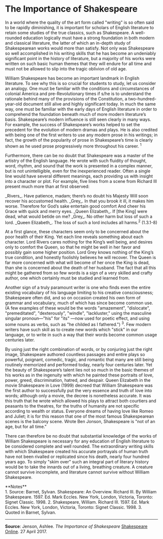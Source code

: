 <!-- ======================================================================
--- Search engine
title:          Home Page
keywords:       home page
description:    Home page of William Shakespeare site.
--- Menu system
order:          
text:           
hidden:         false
umbel:          false
--- Page properties
id:             
document:       
layout:         
---$-left:         
searchable:     true
======================================================================= -->

# The Importance of Shakespeare

In a world where the quality of the art form called "writing" is so often said
to be rapidly diminishing, it is important for scholars of English literature to
retain some studies of the true classics, such as Shakespeare. A well-rounded
education logically must have a strong foundation in both modern and classical
literature, the latter of which an in-depth study of Shakespearean works would
more than satisfy. Not only was Shakespeare so well accomplished in his writing
skills that he has become an undeniably significant point in the history of
literature, but a majority of his works were written on such basic human themes
that they will endure for all time and must not be allowed to slip into the
tragic oblivion of old age.

William Shakespeare has become an important landmark in English literature. To
see why this is so crucial for students to study, let us consider an analogy.
One must be familiar with the conditions and circumstances of colonial America
and pre-Revolutionary times if s/he is to understand the rationale behind many
of the provisions of the Constitution, a two-hundred-year-old document still
alive and highly significant today. In much the same way, one must be familiar
with the early days of English literature in order to comprehend the foundation
beneath much of more modern literature’s basis. Shakespeare’s modern influence
is still seen clearly in many ways. For example, the success of Shakespeare’s
works helped to set the precedent for the evolution of modern dramas and plays.
He is also credited with being one of the first writers to use any modern prose
in his writings; in fact, the growth of the popularity of prose in Shakespeare’s
time is clearly shown as he used prose progressively more throughout his career.
<sup>1</sup>

Furthermore, there can be no doubt that Shakespeare was a master of the artistry
of the English language. He wrote with such fluidity of thought, word, rhythm,
and sound that the work is presented in a complex manner, but is not unintelligible,
even for the inexperienced reader. Often a single line would have several different
meanings, each providing us with insight into a character or plot. For example,
five lines from a scene from Richard III present much more than at first observed:

<p class="verse">_Rivers_. Have patience, madam; there’s no doubt his Majesty  
Will soon recover his accustomed health.  
_Grey_. In that you brook it ill, it makes him worse.  
Therefore for God’s sake entertain good comfort  
And cheer his Grace with quick and merry eyes.  
_Queen Elizabeth_. If [the King] were dead, what would betide on me?  
_Grey_. No other harm but loss of such a lord.  
_Queen Elizabeth_. The loss of such a lord includes all  
harms.<sup>2</sup> (1.3.1-8)</p>

At a first glance, these characters seem only to be concerned about the poor
health of their King. Yet each line reveals something about each character. Lord
Rivers cares nothing for the King’s well being, and desires only to comfort the
Queen, so that he might be well in her favor and possibly gain some higher
position. Lord Grey knows nothing of the King’s true condition, and honestly
foolishly believes he will recover. The Queen is far more concerned with what
will become of her once the King is dead, than she is concerned about the death
of her husband. The fact that all this might be gathered from so few words is a
sign of a very skilled and crafty author, one which certainly must be studied
and learned from.

Another sign of a truly paramount writer is one who finds even the entire existing
vocabulary of his language limiting to his creative consciousness; Shakespeare
often did, and so on occasion created his own form of grammar and vocabulary,
much of which has since become common use. (A few examples of these would be the
words "amazement", "dislocate", "premeditated", "dexterously", "windle",
"lackluster," using the masculine singular pronoun—"his" for "its" —now used for
poetic effect, and using some nouns as verbs, such as "he childed as I fathered.")
<sup>3</sup>. Few modern writers have such skill as to create new words which
"stick" in our language, or to write in such a way that their words become common
usage centuries later.

By using just the right combination of words, or by conjuring just the right
image, Shakespeare authored countless passages and entire plays so powerful,
poignant, comedic, tragic, and romantic that many are still being routinely
memorized and performed today, nearly four centuries later. Yet the beauty of
Shakespeare’s talent lies not so much in the basic themes of his works as in the
ingenuity with which he painted these portraits of love, power, greed,
discrimination, hatred, and despair. Queen Elizabeth in the movie Shakespeare in
Love (1999) decreed that William Shakespeare was the first author to successfully
put the very essence and truth of love into words; although only a movie, the
decree is nonetheless accurate. It was this truth that he wrote which allowed
his plays to attract both courtiers and peasants to the theatres, for the truths
of humanity are not specific according to wealth or status. Everyone dreams of
having love like Romeo and Juliet; it is for this reason that one of the most
famous Shakespearean scenes is the balcony scene. Wrote Ben Jonson, Shakespeare
is "not of an age, but for all time." 

There can therefore be no doubt that substantial knowledge of the works of
William Shakespeare is necessary for any education of English literature to be
considered complete and well rounded. The extraordinary writing skills with
which Shakespeare created his accurate portrayals of human truth have not been
rivalled or replicated since his death, nearly four hundred years ago. To simply
"skim over" such an integral part of literary history would be to take the
innards out of a living, breathing creature. A creature cannot survive incomplete,
and literature cannot survive without William Shakespeare.

<div class="notes">
**Notes**</br>
  1. Source: Barnet, Sylvan. Shakespeare: An Overview. Richard III. By William
     Shakespeare. 1597. Ed. Mark Eccles. New York, London, Victoria, Toronto:
     Signet Classic. 1998.  
  2. Shakespeare, William. Richard III. 1597. Ed. Mark Eccles. New York, London,
     Victoria, Toronto: Signet Classic. 1998.  
  3. Quoted in Barnet, Sylvan.
</div>

---

**Source**: Jenson, Ashlee. _The Importance of Shakespeare_
[Shakespeare Online](http://www.shakespeare-online.com/essays/importance.html).
27 April 2017.